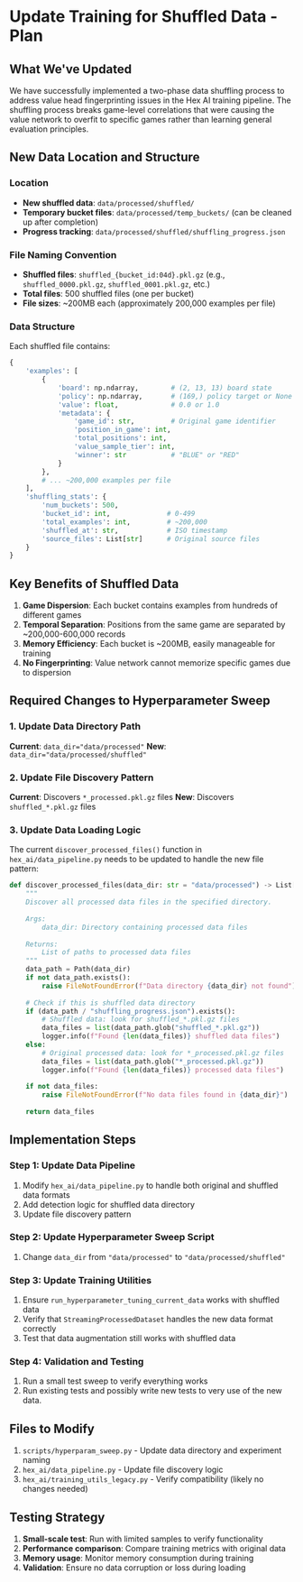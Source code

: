 # Update Training for Shuffled Data - Plan

## What We've Updated

We have successfully implemented a two-phase data shuffling process to address value head fingerprinting issues in the Hex AI training pipeline. The shuffling process breaks game-level correlations that were causing the value network to overfit to specific games rather than learning general evaluation principles.

## New Data Location and Structure

### Location
- **New shuffled data**: `data/processed/shuffled/`
- **Temporary bucket files**: `data/processed/temp_buckets/` (can be cleaned up after completion)
- **Progress tracking**: `data/processed/shuffled/shuffling_progress.json`

### File Naming Convention
- **Shuffled files**: `shuffled_{bucket_id:04d}.pkl.gz` (e.g., `shuffled_0000.pkl.gz`, `shuffled_0001.pkl.gz`, etc.)
- **Total files**: 500 shuffled files (one per bucket)
- **File sizes**: ~200MB each (approximately 200,000 examples per file)

### Data Structure
Each shuffled file contains:
```python
{
    'examples': [
        {
            'board': np.ndarray,        # (2, 13, 13) board state
            'policy': np.ndarray,       # (169,) policy target or None
            'value': float,             # 0.0 or 1.0
            'metadata': {
                'game_id': str,         # Original game identifier
                'position_in_game': int,
                'total_positions': int,
                'value_sample_tier': int,
                'winner': str           # "BLUE" or "RED"
            }
        },
        # ... ~200,000 examples per file
    ],
    'shuffling_stats': {
        'num_buckets': 500,
        'bucket_id': int,              # 0-499
        'total_examples': int,         # ~200,000
        'shuffled_at': str,            # ISO timestamp
        'source_files': List[str]      # Original source files
    }
}
```

## Key Benefits of Shuffled Data

1. **Game Dispersion**: Each bucket contains examples from hundreds of different games
2. **Temporal Separation**: Positions from the same game are separated by ~200,000-600,000 records
3. **Memory Efficiency**: Each bucket is ~200MB, easily manageable for training
4. **No Fingerprinting**: Value network cannot memorize specific games due to dispersion

## Required Changes to Hyperparameter Sweep

### 1. Update Data Directory Path

**Current**: `data_dir="data/processed"`
**New**: `data_dir="data/processed/shuffled"`

### 2. Update File Discovery Pattern

**Current**: Discovers `*_processed.pkl.gz` files
**New**: Discovers `shuffled_*.pkl.gz` files

### 3. Update Data Loading Logic

The current `discover_processed_files()` function in `hex_ai/data_pipeline.py` needs to be updated to handle the new file pattern:

```python
def discover_processed_files(data_dir: str = "data/processed") -> List[Path]:
    """
    Discover all processed data files in the specified directory.
    
    Args:
        data_dir: Directory containing processed data files
        
    Returns:
        List of paths to processed data files
    """
    data_path = Path(data_dir)
    if not data_path.exists():
        raise FileNotFoundError(f"Data directory {data_dir} not found")
    
    # Check if this is shuffled data directory
    if (data_path / "shuffling_progress.json").exists():
        # Shuffled data: look for shuffled_*.pkl.gz files
        data_files = list(data_path.glob("shuffled_*.pkl.gz"))
        logger.info(f"Found {len(data_files)} shuffled data files")
    else:
        # Original processed data: look for *_processed.pkl.gz files
        data_files = list(data_path.glob("*_processed.pkl.gz"))
        logger.info(f"Found {len(data_files)} processed data files")
    
    if not data_files:
        raise FileNotFoundError(f"No data files found in {data_dir}")
    
    return data_files
```

## Implementation Steps

### Step 1: Update Data Pipeline
1. Modify `hex_ai/data_pipeline.py` to handle both original and shuffled data formats
2. Add detection logic for shuffled data directory
3. Update file discovery pattern

### Step 2: Update Hyperparameter Sweep Script
1. Change `data_dir` from `"data/processed"` to `"data/processed/shuffled"`

### Step 3: Update Training Utilities
1. Ensure `run_hyperparameter_tuning_current_data` works with shuffled data
2. Verify that `StreamingProcessedDataset` handles the new data format correctly
3. Test that data augmentation still works with shuffled data

### Step 4: Validation and Testing
1. Run a small test sweep to verify everything works
2. Run existing tests and possibly write new tests to very use of the new data.

## Files to Modify

1. `scripts/hyperparam_sweep.py` - Update data directory and experiment naming
2. `hex_ai/data_pipeline.py` - Update file discovery logic
3. `hex_ai/training_utils_legacy.py` - Verify compatibility (likely no changes needed)

## Testing Strategy

1. **Small-scale test**: Run with limited samples to verify functionality
2. **Performance comparison**: Compare training metrics with original data
3. **Memory usage**: Monitor memory consumption during training
4. **Validation**: Ensure no data corruption or loss during loading 